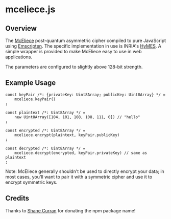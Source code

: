 # mceliece.js

## Overview

The [McEliece](https://en.wikipedia.org/wiki/McEliece_cryptosystem) post-quantum asymmetric
cipher compiled to pure JavaScript using [Emscripten](https://github.com/kripken/emscripten).
The specific implementation in use is INRIA's [HyMES](https://www.rocq.inria.fr/secret/CBCrypto/index.php?pg=hymes).
A simple wrapper is provided to make McEliece easy to use in web applications.

The parameters are configured to slightly above 128-bit strength.

## Example Usage

	const keyPair /*: {privateKey: Uint8Array; publicKey: Uint8Array} */ =
		mceliece.keyPair()
	;

	const plaintext /*: Uint8Array */ =
		new Uint8Array([104, 101, 108, 108, 111, 0]) // "hello"
	;

	const encrypted /*: Uint8Array */ =
		mceliece.encrypt(plaintext, keyPair.publicKey)
	;

	const decrypted /*: Uint8Array */ =
		mceliece.decrypt(encrypted, keyPair.privateKey) // same as plaintext
	;

Note: McEliece generally shouldn't be used to directly encrypt your data; in most cases, you'll
want to pair it with a symmetric cipher and use it to encrypt symmetric keys.

## Credits

Thanks to [Shane Curran](https://github.com/narruc) for donating the npm package name!

